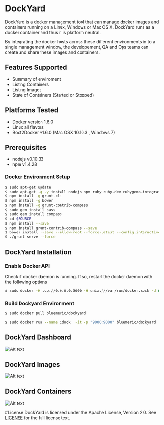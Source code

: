 # DockYard
DockYard is a docker management tool that can manage docker images and containers running on a Linux, Windows or Mac OS X.  DockYard runs as a docker container and thus it is platform neutral.

By integrating the docker hosts across these different environments in to a single management window, the developement, QA and Ops teams can create and share these images and containers.

## Features Supported

* Summary of enviroment
* Listing Containers
* Listing Images
* State of Containers (Started or Stopped)

## Platforms Tested
* Docker version 1.6.0 
* Linux all flavors
* Boot2Docker v1.6.0 (Mac OSX 10.10.3 , Windows 7)


## Prerequisites
- nodejs v0.10.33
- npm v1.4.28

### Docker Environment Setup

```sh
$ sudo apt-get update
$ sudo apt-get -q -y install nodejs npm ruby ruby-dev rubygems-integration
$ npm install -g grunt-cli
$ npm install -g bower
$ npm install -g grunt-contrib-compass 
$ sudo gem install sass
$ sudo gem install compass
$ cd $SOURCE
$ npm install --save
$ npm install grunt-contrib-compass --save
$ bower install --save --allow-root --force-latest --config.interactive=false
$ ./grunt serve --force
```

## DockYard Installation

### Enable Docker API
Check if docker daemon is running. If so, restart the docker daemon with the following options
```sh
$ sudo docker -H tcp://0.0.0.0:5000 -H unix:///var/run/docker.sock -d &
```

### Build Dockyard Environment

```sh
$ sudo docker pull bluemeric/dockyard

$ sudo docker run --name idock  -it -p "9000:9000" bluemeric/dockyard

```
## DockYard Dashboard

![Alt text](http://bluemeric.com/img/Dockyard-Dashboard.png "DockYard Dashboard")

## DockYard Images 

![Alt text](http://bluemeric.com/img/DockYard-ImagesList.png "DockYard Images")

## DockYard Containers

![Alt text](http://bluemeric.com/img/Dockyard-ContainersList.png "DockYard Containers")

#License
DockYard is licensed under the Apache License, Version 2.0. See [LICENSE](LICENSE.md) for the full license text.

